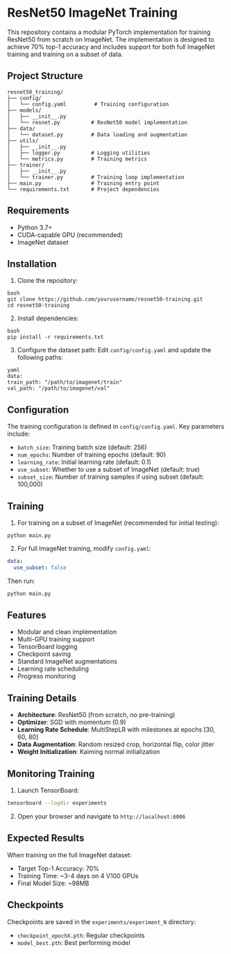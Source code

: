 # ResNet50 ImageNet Training

This repository contains a modular PyTorch implementation for training ResNet50 from scratch on ImageNet. The implementation is designed to achieve 70% top-1 accuracy and includes support for both full ImageNet training and training on a subset of data.

## Project Structure 
```
resnet50_training/
├── config/
│   └── config.yaml         # Training configuration
├── models/
│   ├── __init__.py
│   └── resnet.py          # ResNet50 model implementation
├── data/
│   └── dataset.py         # Data loading and augmentation
├── utils/
│   ├── __init__.py
│   ├── logger.py          # Logging utilities
│   └── metrics.py         # Training metrics
├── trainer/
│   ├── __init__.py
│   └── trainer.py         # Training loop implementation
├── main.py                # Training entry point
└── requirements.txt       # Project dependencies
```

## Requirements

- Python 3.7+
- CUDA-capable GPU (recommended)
- ImageNet dataset

## Installation

1. Clone the repository: 
```
bash
git clone https://github.com/yourusername/resnet50-training.git
cd resnet50-training
```
2. Install dependencies:
```
bash
pip install -r requirements.txt
```
3. Configure the dataset path:
Edit `config/config.yaml` and update the following paths:
```
yaml
data:
train_path: "/path/to/imagenet/train"
val_path: "/path/to/imagenet/val"
```

## Configuration

The training configuration is defined in `config/config.yaml`. Key parameters include:

- `batch_size`: Training batch size (default: 256)
- `num_epochs`: Number of training epochs (default: 90)
- `learning_rate`: Initial learning rate (default: 0.1)
- `use_subset`: Whether to use a subset of ImageNet (default: true)
- `subset_size`: Number of training samples if using subset (default: 100,000)

## Training

1. For training on a subset of ImageNet (recommended for initial testing): 
```
python main.py
```

2. For full ImageNet training, modify `config.yaml`:
```yaml
data:
  use_subset: false
```
Then run:
```bash
python main.py
```

## Features

- Modular and clean implementation
- Multi-GPU training support
- TensorBoard logging
- Checkpoint saving
- Standard ImageNet augmentations
- Learning rate scheduling
- Progress monitoring

## Training Details

- **Architecture**: ResNet50 (from scratch, no pre-training)
- **Optimizer**: SGD with momentum (0.9)
- **Learning Rate Schedule**: MultiStepLR with milestones at epochs [30, 60, 80]
- **Data Augmentation**: Random resized crop, horizontal flip, color jitter
- **Weight Initialization**: Kaiming normal initialization

## Monitoring Training

1. Launch TensorBoard:
```bash
tensorboard --logdir experiments
```

2. Open your browser and navigate to `http://localhost:6006`

## Expected Results
When training on the full ImageNet dataset:
- Target Top-1 Accuracy: 70%
- Training Time: ~3-4 days on 4 V100 GPUs
- Final Model Size: ~98MB

## Checkpoints
Checkpoints are saved in the `experiments/experiment_N` directory:
- `checkpoint_epochX.pth`: Regular checkpoints
- `model_best.pth`: Best performing model
